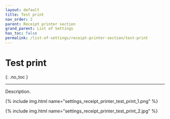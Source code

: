 ```yaml
---
layout: default
title: Test print
nav_order: 2
parent: Receipt printer section
grand_parent: List of Settings
has_toc: false
permalink: /list-of-settings/receipt-printer-section/test-print
---
```


# Test print
{: .no_toc }

---

Description.

{% include img.html name="settings_receipt_printer_test_print_1.png" %}

{% include img.html name="settings_receipt_printer_test_print_2.jpg" %}